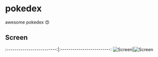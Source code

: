 # pokedex
awesome pokedex :heart_eyes:

## Screen
  :-------------------------:|:-------------------------:
  ![Screen](../master/pokedex/pokemon.png)|![Screen](../master/pokedex/pokemon1.png)
